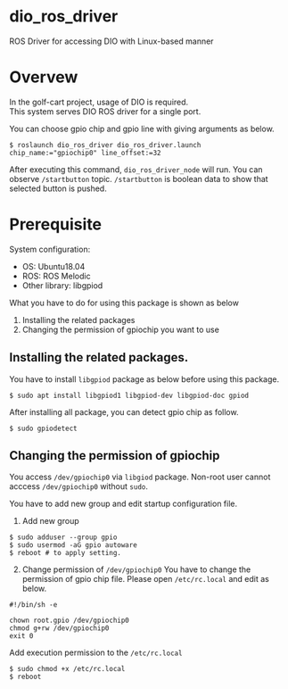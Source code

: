 # dio_ros_driver
ROS Driver for accessing DIO with Linux-based manner

# Overvew
In the golf-cart project, usage of DIO is required.  
This system serves DIO ROS driver for a single port.

You can choose gpio chip and gpio line with giving arguments as below. 

```
$ roslaunch dio_ros_driver dio_ros_driver.launch chip_name:="gpiochip0" line_offset:=32
```

After executing this command, `dio_ros_driver_node` will run.
You can observe `/startbutton` topic. `/startbutton` is boolean data to show that selected button is pushed.


# Prerequisite
System configuration:
* OS: Ubuntu18.04
* ROS: ROS Melodic
* Other library: libgpiod


What you have to do for using this package is shown as below

1. Installing the related packages
1. Changing the permission of gpiochip you want to use


## Installing the related packages.
You have to install `libgpiod` package as below before using this package.

```
$ sudo apt install libgpiod1 libgpiod-dev libgpiod-doc gpiod
```

After installing all package, you can detect gpio chip as follow.

```
$ sudo gpiodetect
```

## Changing the permission of gpiochip
You access `/dev/gpiochip0` via `libgiod` package.
Non-root user cannot acccess `/dev/gpiochip0` without `sudo`.

You have to add new group and edit startup configuration file.

1. Add new group

```
$ sudo adduser --group gpio
$ sudo usermod -aG gpio autoware
$ reboot # to apply setting.
```

2. Change permission of `/dev/gpiochip0`
You have to change the permission of gpio chip file.
Please open `/etc/rc.local` and edit as below.

```
#!/bin/sh -e

chown root.gpio /dev/gpiochip0
chmod g+rw /dev/gpiochip0
exit 0
```

Add execution permission to the `/etc/rc.local`
```
$ sudo chmod +x /etc/rc.local
$ reboot
```


